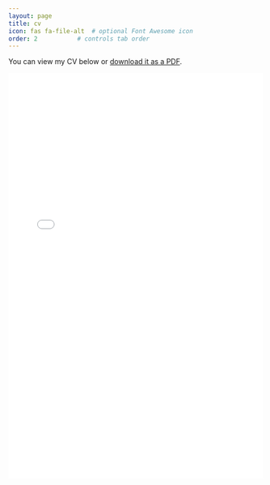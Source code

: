 ```yaml
---
layout: page
title: cv
icon: fas fa-file-alt  # optional Font Awesome icon
order: 2           # controls tab order
---
```


You can view my CV below or [download it as a PDF](/assets/files/cv.pdf).

<iframe src="/assets/files/cv.pdf" width="100%" height="800px" style="border: none;">
  This browser does not support PDFs. Please download the file to view it: 
  <a href="/assets/files/cv.pdf">Download PDF</a>.
</iframe>

